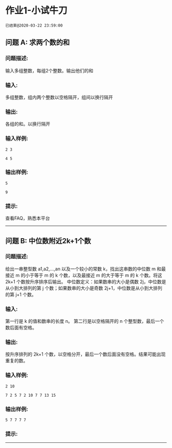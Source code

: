 # 作业1-小试牛刀
`已结束@2020-03-22 23:59:00`
## 问题 A: 求两个数的和
### 问题描述:
输入多组整数，每组2个整数。输出他们的和
### 输入:
多组整数，组内两个整数以空格隔开，组间以换行隔开
### 输出:
各组的和。以换行隔开
### 输入样例:
```
2 3
4 5
```
### 输出样例:
```
5
9
```
### 提示:
查看FAQ，熟悉本平台

---
## 问题 B: 中位数附近2k+1个数
### 问题描述:
给出一串整型数 a1,a2,...,an 以及一个较小的常数 k，找出这串数的中位数 m 和最接近 m 的小于等于 m 的 k 个数，以及最接近 m 的大于等于 m 的 k 个数。将这 2k+1 个数按升序排序后输出。        	中位数定义：如果数串的大小是偶数 2j，中位数是从小到大排列的第 j 个数；如果数串的大小是奇数 2j+1，中位数是从小到大排列的第 j+1 个数。
### 输入:
第一行是 k 的值和数串的长度 n。     	第二行是以空格隔开的 n 个整型数，最后一个数后面有空格。
### 输出:
按升序排列的 2k+1 个数，以空格分开，最后一个数后面没有空格。结果可能出现重复的数。
### 输入样例:
```
2 10
7 2 5 7 2 10 7 7 13 15
```
### 输出样例:
```
5 7 7 7 7
```
### 提示:


---
